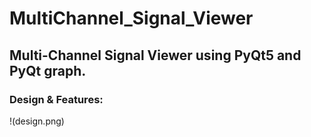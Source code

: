 # MultiChannel_Signal_Viewer
## Multi-Channel Signal Viewer using PyQt5 and PyQt graph.
### Design & Features:
!(design.png)

